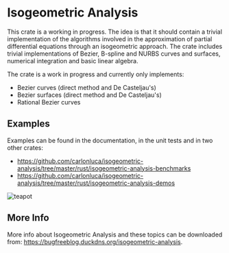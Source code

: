 # Isogeometric Analysis

This crate is a working in progress. The idea is that it should contain a trivial implementation of the algorithms involved in the approximation of partial differential equations through an isogeometric approach. The crate includes trivial implementations of Bezier, B-spline and NURBS curves and surfaces, numerical integration and basic linear algebra.

The crate is a work in progress and currently only implements:

* Bezier curves (direct method and De Casteljau's)
* Bezier surfaces (direct method and De Casteljau's)
* Rational Bezier curves

## Examples

Examples can be found in the documentation, in the unit tests and in two other crates:

* https://github.com/carlonluca/isogeometric-analysis/tree/master/rust/isogeometric-analysis-benchmarks
* https://github.com/carlonluca/isogeometric-analysis/tree/master/rust/isogeometric-analysis-demos

![teapot](https://github.com/carlonluca/isogeometric-analysis/raw/master/rust/isogeometric-analysis/images/bezier_teapot.png)

## More Info

More info about Isogeometric Analysis and these topics can be downloaded from: https://bugfreeblog.duckdns.org/isogeometric-analysis.